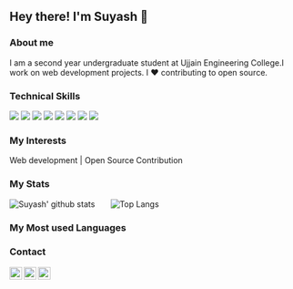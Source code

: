 ## Hey there! I'm Suyash 👋

### About me

I am a second year undergraduate student at Ujjain Engineering College.I work on web development projects. I ❤ contributing to open source.


### Technical Skills
<img src="https://img.shields.io/badge/-React-06ccef?style=flat&logo=React&logoColor=white"> <img src="https://img.shields.io/badge/-NodeJS-3c873a?style=flat&logo=node.js&logoColor=white"> <img src="https://img.shields.io/badge/-C%20&%20C++-659ad2?style=flat&logo=c%2B%2B&logoColor=ffffff"> <img src="https://img.shields.io/badge/-Python%203-blue?style=flat&logo=python&logoColor=yellow">
<img src = "https://img.shields.io/badge/-HTML5-E34F26?style=flat&logo=html5&logoColor=white"> <img src = "https://img.shields.io/badge/-CSS3-1572B6?style=flat&logo=css3&logoColor=white"> 
<img src="https://img.shields.io/badge/-Bootstrap-563D7C?style=flat&logo=bootstrap&logoColor=white">
<img src="https://img.shields.io/badge/-JavaScript-ffa804?style=flat"> <br />

### My Interests

Web development | Open Source Contribution


### My Stats

![Suyash' github stats](https://github-readme-stats.vercel.app/api?username=suyash-patil&count_private=true&show_icons=true&theme=radical) &nbsp; &nbsp; &nbsp; ![Top Langs](https://github-readme-stats.vercel.app/api/top-langs/?username=SUYASH-PATIL&show_icons=true&theme=radical)


### My Most used Languages




### Contact

<a href="https://www.linkedin.com/in/suyash-patil/">
  <img align="left" alt="Suyash Patil|Linkedin" width="22px" src="https://cdn.jsdelivr.net/npm/simple-icons@v3/icons/linkedin.svg" />
</a>
<a href="mailto:suyashpatil505@gmail.com">
  <img align="left" alt="Suyash Patil| Gmail" width="22px" src="https://cdn.jsdelivr.net/npm/simple-icons@v3/icons/gmail.svg" />
</a>
<a href="https://www.quora.com/profile/Suyash-Patil-33">
  <img align="left" alt="Suyash Patil| Quora" width="22px" src="https://cdn.jsdelivr.net/npm/simple-icons@v3/icons/quora.svg" />
</a>
